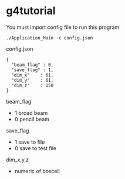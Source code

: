 # g4tutorial

You must import config file to run this program 
~~~
./Application_Main -c config.json
~~~
config.json
~~~
{
  "beam_flag" : 0,
  "save_flag" : 1,
  "dim_x"    : 61,
  "dim_y"    : 61,
  "dim_z"    : 150
}
~~~

beam_flag  
- 1 broad beam
- 0 pencil beam 

save_flag  
- 1 save to file 
- 0 save to test file

dim_x,y,z
- numeric of boxcell
